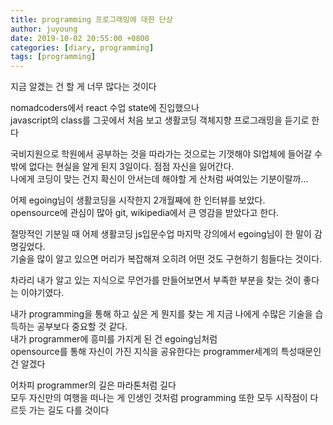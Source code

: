 ```yaml
---
title: programming 프로그래밍에 대한 단상
author: juyoung
date: 2019-10-02 20:55:00 +0800
categories: [diary, programming]
tags: [programming]
---
```


지금 알겠는 건 할 게 너무 많다는 것이다



nomadcoders에서  react 수업 state에 진입했으나<br>
javascript의 class를 그곳에서 처음 보고 생활코딩 객체지향 프로그래밍을 듣기로 한다



국비지원으로 학원에서 공부하는 것을 따라가는 것으로는 기껏해야 SI업체에 들어갈 수밖에 없다는 현실을 알게 된지 3일이다.
점점 자신을 잃어간다. <br>
나에게 코딩이 맞는 건지 확신이 안서는데 해야할 게 산처럼 싸여있는 기분이랄까...



어제 egoing님이 생활코딩을 시작한지 2개월째에 한 인터뷰를 보았다.<br>
opensource에 관심이 많아 git, wikipedia에서 큰 영감을 받았다고 한다.





절망적인 기분일 때 어제 생활코딩 js입문수업 마지막 강의에서 egoing님이 한 말이 감명깊었다.<br>
기술을 많이 알고 있으면 머리가 복잡해져 오히려 어떤 것도 구현하기 힘들다는 것이다.<br>

차라리 내가 알고 있는 지식으로 무언가를 만들어보면서 부족한 부분을 찾는 것이 좋다는 이야기였다. 



내가 programming을 통해 하고 싶은 게 뭔지를 찾는 게 지금 나에게 수많은 기술을 습득하는 공부보다 중요할 것 같다.<br> 
내가 programmer에 흥미를 가지게 된 건 egoing님처럼 <br>
opensource를 통해 자신이 가진 지식을 공유한다는 programmer세계의 특성때문인 건 알겠다



어차피 programmer의 길은 마라톤처럼 길다<br>
모두 자신만의 여행을 떠나는 게 인생인 것처럼 programming 또한 모두 시작점이 다르듯 
가는 길도 다를 것이다